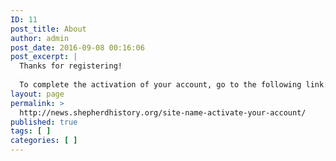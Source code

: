 ```yaml
---
ID: 11
post_title: About
author: admin
post_date: 2016-09-08 00:16:06
post_excerpt: |
  Thanks for registering!
  
  To complete the activation of your account, go to the following link: {{{activate.url}}}
layout: page
permalink: >
  http://news.shepherdhistory.org/site-name-activate-your-account/
published: true
tags: [ ]
categories: [ ]
---
```

<!-- Here be dragons.-->